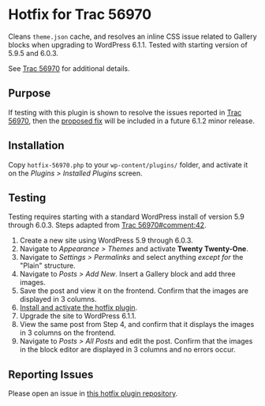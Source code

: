 # Hotfix for Trac 56970

Cleans `theme.json` cache, and resolves an inline CSS issue related to Gallery blocks when upgrading to WordPress 6.1.1. Tested with starting version of 5.9.5 and 6.0.3.

See [Trac 56970](https://core.trac.wordpress.org/ticket/56970) for additional details.

## Purpose
If testing with this plugin is shown to resolve the issues reported in [Trac 56970](https://core.trac.wordpress.org/ticket/56970), then the [proposed fix](https://github.com/WordPress/wordpress-develop/pull/3712) will be included in a future 6.1.2 minor release.

## Installation
Copy `hotfix-56970.php` to your `wp-content/plugins/` folder, and activate it on the *Plugins > Installed Plugins* screen.

## Testing
Testing requires starting with a standard WordPress install of version 5.9 through 6.0.3. Steps adapted from [Trac 56970#comment:42](https://core.trac.wordpress.org/ticket/56970#comment:42).

1. Create a new site using WordPress 5.9 through 6.0.3.
2. Navigate to *Appearance > Themes* and activate **Twenty Twenty-One**.
3. Navigate to *Settings > Permalinks* and select anything *except for* the "Plain" structure.
4. Navigate to *Posts > Add New*. Insert a Gallery block and add three images.
5. Save the post and view it on the frontend. Confirm that the images are displayed in 3 columns.
6. [Install and activate the hotfix plugin](#installation).
7. Upgrade the site to WordPress 6.1.1.
8. View the same post from Step 4, and confirm that it displays the images in 3 columns on the frontend.
9. Navigate to *Posts > All Posts* and edit the post. Confirm that the images in the block editor are displayed in 3 columns and no errors occur.

## Reporting Issues
Please open an issue in [this hotfix plugin repository](https://github.com/ironprogrammer/wp-hotfix-56970/issues).
